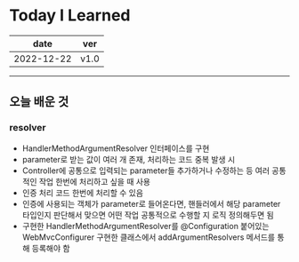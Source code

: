 # Today I Learned

|date|ver|
|----|----|
|2022-12-22| v1.0|

---
## 오늘 배운 것

### resolver
* HandlerMethodArgumentResolver 인터페이스를 구현
* parameter로 받는 값이 여러 개 존재, 처리하는 코드 중복 발생 시
* Controller에 공통으로 입력되는 parameter들 추가하거나 수정하는 등 여러 공통적인 작업 한번에 처리하고 싶을 때 사용
* 인증 처리 코드 한번에 처리할 수 있음
* 인증에 사용되는 객체가 parameter로 들어온다면, 핸들러에서 해당 parameter 타입인지 판단해서 맞으면 어떤 작업 공통적으로 수행할 지 로직 정의해두면 됨
* 구현한 HandlerMethodArgumentResolver를 @Configuration 붙어있는 WebMvcConfigurer 구현한 클래스에서 addArgumentResolvers 메서드를 통해 등록해야 함